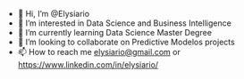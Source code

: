 - 👋 Hi, I’m @Elysiario
- 👀 I’m interested in Data Science and Business Intelligence
- 🌱 I’m currently learning Data Science Master Degree
- 💞️ I’m looking to collaborate on Predictive Modelos projects
- 📫 How to reach me elysiario@gmail.com or https://www.linkedin.com/in/elysiario/

<!---
Elysiario/Elysiario is a ✨ special ✨ repository because its `README.md` (this file) appears on your GitHub profile.
You can click the Preview link to take a look at your changes.
--->
